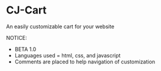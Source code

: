 # CJ-Cart
An easily customizable cart for your website

NOTICE:
- BETA 1.0
- Languages used = html, css, and javascript
- Comments are placed to help navigation of customization
